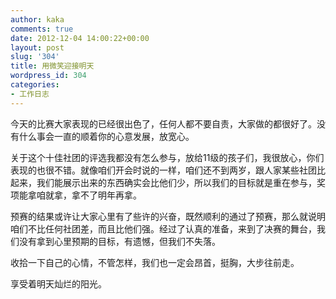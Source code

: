 ```yaml
---
author: kaka
comments: true
date: 2012-12-04 14:00:22+00:00
layout: post
slug: '304'
title: 用微笑迎接明天
wordpress_id: 304
categories:
- 工作日志
---
```


今天的比赛大家表现的已经很出色了，任何人都不要自责，大家做的都很好了。没有什么事会一直的顺着你的心意发展，放宽心。




关于这个十佳社团的评选我都没有怎么参与，放给11级的孩子们，我很放心，你们表现的也很不错。就像咱们开会时说的一样，咱们还不到两岁，跟人家某些社团比起来，我们能展示出来的东西确实会比他们少，所以我们的目标就是重在参与，奖项能拿咱就拿，拿不了明年再拿。




预赛的结果或许让大家心里有了些许的兴奋，既然顺利的通过了预赛，那么就说明咱们不比任何社团差，而且比他们强。经过了认真的准备，来到了决赛的舞台，我们没有拿到心里预期的目标，有遗憾，但我们不失落。




收拾一下自己的心情，不管怎样，我们也一定会昂首，挺胸，大步往前走。




享受着明天灿烂的阳光。



